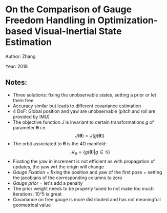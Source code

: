 # On the Comparison of Gauge Freedom Handling in Optimization-based Visual-Inertial State Estimation

Author: Zhang

Year: 2018

Notes:
---

* Three solutions: fixing the unobservable states, setting a prior or let them free
* Accuracy similar but leads to different covariance estimation
* 4 DoF: Global position and yaw are unobservable (pitch and roll are provided by IMU)
* The objective function $J$ is invariant to certain transformations $g$ of parameter $\boldsymbol{\theta}$ i.e.
$$
J(\boldsymbol{\theta}) = J (g(\boldsymbol{\theta}))
$$
* The orbit associated to $\boldsymbol{\theta}$ is the 4D manifold:
$$
\mathcal{M}_{\theta} = \{ g(\boldsymbol{\theta}) | g \in \mathcal{G} \}
$$
* Fixating the yaw in increment is not efficient as with propagation of updates, the yaw wrt the origin will change
* *Gauge Fixation* = fixing the position and yaw of the first pose = setting the jacobians of the corresponding columns to zero
* *Gauge prior* = let's add a penalty
* The prior weight needs to be properly tuned to not make too much iterations: 10^5 is great
* Covariance on free gauge is more distributed and has not meaningfull geometrical value